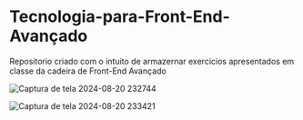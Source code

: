 # Tecnologia-para-Front-End-Avançado
Repositorio criado com o intuito de armazernar exercicios apresentados em classe da cadeira de Front-End Avançado

![Captura de tela 2024-08-20 232744](https://github.com/user-attachments/assets/c53ed84c-15f7-4559-8a0e-8e554dc3a5d1)

![Captura de tela 2024-08-20 233421](https://github.com/user-attachments/assets/6f8af221-ea63-46d4-bc39-745fcb9e9ed5)
